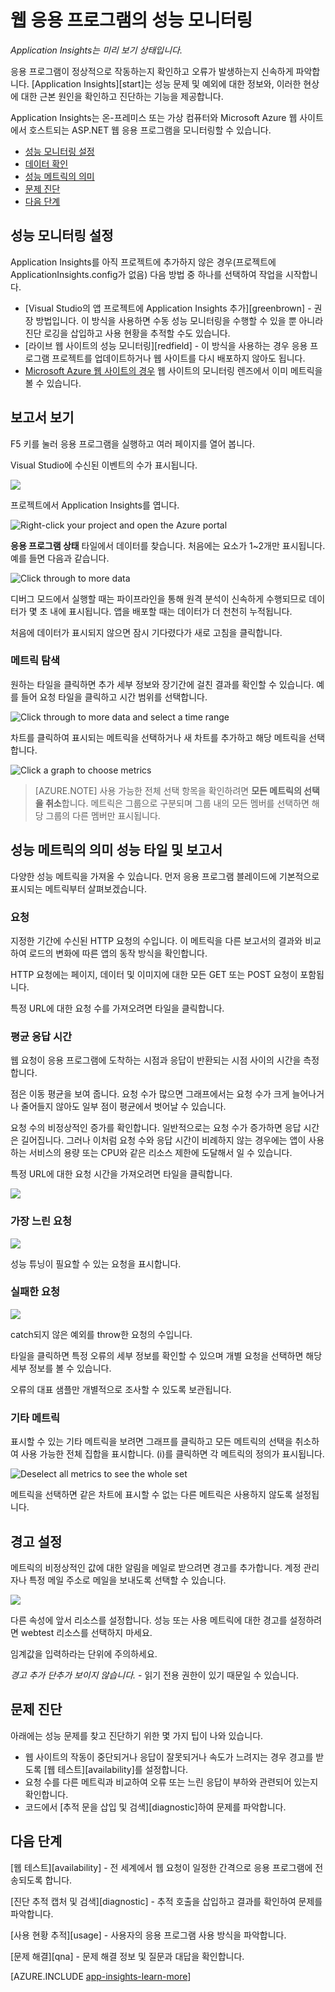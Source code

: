 <properties 
	pageTitle="Application Insights로 앱 상태 및 사용 현황 모니터링" 
	description="Application Insights를 시작합니다. 온-프레미스 또는 Microsoft Azure 웹 응용 프로그램의 사용량, 가용성 및 성능을 분석합니다." 
	services="application-insights" 
	authors="alancameronwills" 
	manager="kamrani"/>

<tags 
	ms.service="application-insights" 
	ms.workload="tbd" 
	ms.tgt_pltfrm="ibiza" 
	ms.devlang="na" 
	ms.topic="article" 
	ms.date="2014-12-11" 
	ms.author="awills"/>
 
# 웹 응용 프로그램의 성능 모니터링

*Application Insights는 미리 보기 상태입니다.*


응용 프로그램이 정상적으로 작동하는지 확인하고 오류가 발생하는지 신속하게 파악합니다. [Application Insights][start]는 성능 문제 및 예외에 대한 정보와, 이러한 현상에 대한 근본 원인을 확인하고 진단하는 기능을 제공합니다.

Application Insights는 온-프레미스 또는 가상 컴퓨터와 Microsoft Azure 웹 사이트에서 호스트되는 ASP.NET 웹 응용 프로그램을 모니터링할 수 있습니다. 

* [성능 모니터링 설정](#setup)
* [데이터 확인](#view)
* [성능 메트릭의 의미](#metrics)
* [문제 진단](#diagnosis)
* [다음 단계](#next)

## <a name="setup"></a>성능 모니터링 설정

Application Insights를 아직 프로젝트에 추가하지 않은 경우(프로젝트에 ApplicationInsights.config가 없음) 다음 방법 중 하나를 선택하여 작업을 시작합니다.

* [Visual Studio의 앱 프로젝트에 Application Insights 추가][greenbrown] - 권장 방법입니다. 이 방식을 사용하면 수동 성능 모니터링을 수행할 수 있을 뿐 아니라 진단 로깅을 삽입하고 사용 현황을 추적할 수도 있습니다.
* [라이브 웹 사이트의 성능 모니터링][redfield] - 이 방식을 사용하는 경우 응용 프로그램 프로젝트를 업데이트하거나 웹 사이트를 다시 배포하지 않아도 됩니다.
* [Microsoft Azure 웹 사이트의 경우](../insights-how-to-customize-monitoring.md)  웹 사이트의 모니터링 렌즈에서 이미 메트릭을 볼 수 있습니다. 


## <a name="view"></a>보고서 보기

F5 키를 눌러 응용 프로그램을 실행하고 여러 페이지를 열어 봅니다.

Visual Studio에 수신된 이벤트의 수가 표시됩니다.

![](./media/app-insights-web-monitor-performance/appinsights-09eventcount.png)


프로젝트에서 Application Insights를 엽니다.

![Right-click your project and open the Azure portal](./media/app-insights-web-monitor-performance/appinsights-04-openPortal.png)


**응용 프로그램 상태** 타일에서 데이터를 찾습니다. 처음에는 요소가 1~2개만 표시됩니다. 예를 들면 다음과 같습니다.

![Click through to more data](./media/app-insights-web-monitor-performance/appinsights-41firstHealth.png)

디버그 모드에서 실행할 때는 파이프라인을 통해 원격 분석이 신속하게 수행되므로 데이터가 몇 초 내에 표시됩니다. 앱을 배포할 때는 데이터가 더 천천히 누적됩니다.

처음에 데이터가 표시되지 않으면 잠시 기다렸다가 새로 고침을 클릭합니다.

### 메트릭 탐색

원하는 타일을 클릭하면 추가 세부 정보와 장기간에 걸친 결과를 확인할 수 있습니다. 예를 들어 요청 타일을 클릭하고 시간 범위를 선택합니다.


![Click through to more data and select a time range](./media/app-insights-web-monitor-performance/appinsights-48metrics.png)

차트를 클릭하여 표시되는 메트릭을 선택하거나 새 차트를 추가하고 해당 메트릭을 선택합니다.

![Click a graph to choose metrics](./media/app-insights-web-monitor-performance/appinsights-61perfchoices.png)

> [AZURE.NOTE] 사용 가능한 전체 선택 항목을 확인하려면 **모든 메트릭의 선택을 취소**합니다. 메트릭은 그룹으로 구분되며 그룹 내의 모든 멤버를 선택하면 해당 그룹의 다른 멤버만 표시됩니다.


## <a name="metrics"></a>성능 메트릭의 의미 성능 타일 및 보고서

다양한 성능 메트릭을 가져올 수 있습니다. 먼저 응용 프로그램 블레이드에 기본적으로 표시되는 메트릭부터 살펴보겠습니다.


### 요청

지정한 기간에 수신된 HTTP 요청의 수입니다. 이 메트릭을 다른 보고서의 결과와 비교하여 로드의 변화에 따른 앱의 동작 방식을 확인합니다.

HTTP 요청에는 페이지, 데이터 및 이미지에 대한 모든 GET 또는 POST 요청이 포함됩니다.

특정 URL에 대한 요청 수를 가져오려면 타일을 클릭합니다.

### 평균 응답 시간

웹 요청이 응용 프로그램에 도착하는 시점과 응답이 반환되는 시점 사이의 시간을 측정합니다.

점은 이동 평균을 보여 줍니다. 요청 수가 많으면 그래프에서는 요청 수가 크게 늘어나거나 줄어들지 않아도 일부 점이 평균에서 벗어날 수 있습니다.

요청 수의 비정상적인 증가를 확인합니다. 일반적으로는 요청 수가 증가하면 응답 시간은 길어집니다. 그러나 이처럼 요청 수와 응답 시간이 비례하지 않는 경우에는 앱이 사용하는 서비스의 용량 또는 CPU와 같은 리소스 제한에 도달해서 일 수 있습니다.

특정 URL에 대한 요청 시간을 가져오려면 타일을 클릭합니다.

![](./media/app-insights-web-monitor-performance/appinsights-42reqs.png)


### 가장 느린 요청

![](./media/app-insights-web-monitor-performance/appinsights-44slowest.png)

성능 튜닝이 필요할 수 있는 요청을 표시합니다.


### 실패한 요청

![](./media/app-insights-web-monitor-performance/appinsights-46failed.png)

catch되지 않은 예외를 throw한 요청의 수입니다.

타일을 클릭하면 특정 오류의 세부 정보를 확인할 수 있으며 개별 요청을 선택하면 해당 세부 정보를 볼 수 있습니다. 

오류의 대표 샘플만 개별적으로 조사할 수 있도록 보관됩니다.

### 기타 메트릭

표시할 수 있는 기타 메트릭을 보려면 그래프를 클릭하고 모든 메트릭의 선택을 취소하여 사용 가능한 전체 집합을 표시합니다. (i)를 클릭하면 각 메트릭의 정의가 표시됩니다.

![Deselect all metrics to see the whole set](./media/app-insights-web-monitor-performance/appinsights-62allchoices.png)


메트릭을 선택하면 같은 차트에 표시할 수 없는 다른 메트릭은 사용하지 않도록 설정됩니다.

## 경고 설정

메트릭의 비정상적인 값에 대한 알림을 메일로 받으려면 경고를 추가합니다. 계정 관리자나 특정 메일 주소로 메일을 보내도록 선택할 수 있습니다.

![](./media/app-insights-web-monitor-performance/appinsights-413setMetricAlert.png)

다른 속성에 앞서 리소스를 설정합니다. 성능 또는 사용 메트릭에 대한 경고를 설정하려면 webtest 리소스를 선택하지 마세요.

임계값을 입력하라는 단위에 주의하세요.

*경고 추가 단추가 보이지 않습니다.* - 읽기 전용 권한이 있기 때문일 수 있습니다. 

## <a name="diagnosis"></a>문제 진단

아래에는 성능 문제를 찾고 진단하기 위한 몇 가지 팁이 나와 있습니다.

* 웹 사이트의 작동이 중단되거나 응답이 잘못되거나 속도가 느려지는 경우 경고를 받도록 [웹 테스트][availability]를 설정합니다. 
* 요청 수를 다른 메트릭과 비교하여 오류 또는 느린 응답이 부하와 관련되어 있는지 확인합니다.
* 코드에서 [추적 문을 삽입 및 검색][diagnostic]하여 문제를 파악합니다.

## <a name="next"></a>다음 단계

[웹 테스트][availability] - 전 세계에서 웹 요청이 일정한 간격으로 응용 프로그램에 전송되도록 합니다.

[진단 추적 캡처 및 검색][diagnostic] - 추적 호출을 삽입하고 결과를 확인하여 문제를 파악합니다.

[사용 현황 추적][usage] - 사용자의 응용 프로그램 사용 방식을 파악합니다.

[문제 해결][qna] - 문제 해결 정보 및 질문과 대답을 확인합니다.



[AZURE.INCLUDE [app-insights-learn-more](../../includes/app-insights-learn-more.md)]




<!--HONumber=35.2-->

<!--HONumber=46--> 
 